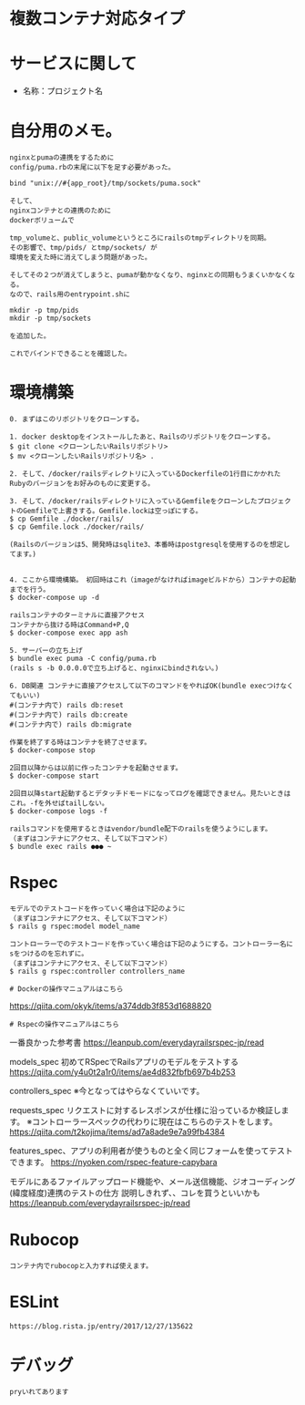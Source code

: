 # 複数コンテナ対応タイプ

# サービスに関して

- 名称：プロジェクト名


# 自分用のメモ。

```
nginxとpumaの連携をするために
config/puma.rbの末尾に以下を足す必要があった。

bind "unix://#{app_root}/tmp/sockets/puma.sock"

そして、
nginxコンテナとの連携のために
dockerボリュームで

tmp_volumeと、public_volumeというところにrailsのtmpディレクトリを同期。
その影響で、tmp/pids/ とtmp/sockets/ が
環境を変えた時に消えてしまう問題があった。

そしてその２つが消えてしまうと、pumaが動かなくなり、nginxとの同期もうまくいかなくなる。
なので、rails用のentrypoint.shに

mkdir -p tmp/pids
mkdir -p tmp/sockets

を追加した。

これでバインドできることを確認した。
```


# 環境構築

```
0. まずはこのリポジトリをクローンする。

1. docker desktopをインストールしたあと、Railsのリポジトリをクローンする。
$ git clone <クローンしたいRailsリポジトリ>
$ mv <クローンしたいRailsリポジトリ名> .

2. そして、/docker/railsディレクトリに入っているDockerfileの1行目にかかれたRubyのバージョンをお好みのものに変更する。

3. そして、/docker/railsディレクトリに入っているGemfileをクローンしたプロジェクトのGemfileで上書きする。Gemfile.lockは空っぽにする。
$ cp Gemfile ./docker/rails/
$ cp Gemfile.lock ./docker/rails/

(Railsのバージョンは5、開発時はsqlite3、本番時はpostgresqlを使用するのを想定してます。)


4. ここから環境構築。　初回時はこれ（imageがなければimageビルドから）コンテナの起動までを行う。
$ docker-compose up -d

railsコンテナのターミナルに直接アクセス
コンテナから抜ける時はCommand+P,Q
$ docker-compose exec app ash

5. サーバーの立ち上げ
$ bundle exec puma -C config/puma.rb
(rails s -b 0.0.0.0で立ち上げると、nginxにbindされない。)

6. DB関連 コンテナに直接アクセスして以下のコマンドをやればOK(bundle execつけなくてもいい)
#(コンテナ内で) rails db:reset
#(コンテナ内で) rails db:create
#(コンテナ内で) rails db:migrate

作業を終了する時はコンテナを終了させます。
$ docker-compose stop

2回目以降からは以前に作ったコンテナを起動させます。
$ docker-compose start

2回目以降start起動するとデタッチドモードになってログを確認できません。見たいときはこれ。-fを外せばtailしない。
$ docker-compose logs -f

railsコマンドを使用するときはvendor/bundle配下のrailsを使うようにします。
（まずはコンテナにアクセス、そして以下コマンド）
$ bundle exec rails ●●● ~
```

# Rspec
```
モデルでのテストコードを作っていく場合は下記のように
（まずはコンテナにアクセス、そして以下コマンド）
$ rails g rspec:model model_name

コントローラーでのテストコードを作っていく場合は下記のようにする。コントローラー名にsをつけるのを忘れずに。
（まずはコンテナにアクセス、そして以下コマンド）
$ rails g rspec:controller controllers_name
```

```
# Dockerの操作マニュアルはこちら
```
https://qiita.com/okyk/items/a374ddb3f853d1688820
```
# Rspecの操作マニュアルはこちら
```
一番良かった参考書
https://leanpub.com/everydayrailsrspec-jp/read

models_spec 初めてRSpecでRailsアプリのモデルをテストする
https://qiita.com/y4u0t2a1r0/items/ae4d832fbfb697b4b253

controllers_spec
※今となってはやらなくていいです。

requests_spec リクエストに対するレスポンスが仕様に沿っているか検証します。
※コントローラースペックの代わりに現在はこちらのテストをします。
https://qiita.com/t2kojima/items/ad7a8ade9e7a99fb4384

features_spec、アプリの利用者が使うものと全く同じフォームを使ってテストできます。
https://nyoken.com/rspec-feature-capybara

モデルにあるファイルアップロード機能や、メール送信機能、ジオコーディング(緯度経度)連携のテストの仕方
説明しきれず、、コレを買うといいかも
https://leanpub.com/everydayrailsrspec-jp/read

# Rubocop
```
コンテナ内でrubocopと入力すれば使えます。
```

# ESLint
```
https://blog.rista.jp/entry/2017/12/27/135622
```
# デバッグ
```
pryいれてあります
```
